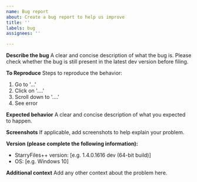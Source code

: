 ```yaml
---
name: Bug report
about: Create a bug report to help us improve
title: ''
labels: bug
assignees: ''

---
```


**Describe the bug**
A clear and concise description of what the bug is. Please check whether the bug is still present in the latest dev version before filing.

**To Reproduce**
Steps to reproduce the behavior:
1. Go to '...'
2. Click on '....'
3. Scroll down to '....'
4. See error

**Expected behavior**
A clear and concise description of what you expected to happen.

**Screenshots**
If applicable, add screenshots to help explain your problem.

**Version (please complete the following information):**
 - StarryFiles++ version: [e.g. 1.4.0.1616 dev (64-bit build)]
 - OS: [e.g. Windows 10]

**Additional context**
Add any other context about the problem here.
